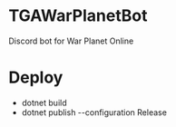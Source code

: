 # TGAWarPlanetBot
Discord bot for War Planet Online

# Deploy
* dotnet build
* dotnet publish --configuration Release
